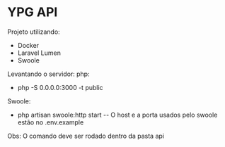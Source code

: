 # YPG API

Projeto utilizando:
- Docker
- Laravel Lumen
- Swoole

Levantando o servidor:
php:
- php -S 0.0.0.0:3000 -t public

Swoole:
- php artisan swoole:http start
-- O host e a porta usados pelo swoole estão no .env.example

Obs: O comando deve ser rodado dentro da pasta api
